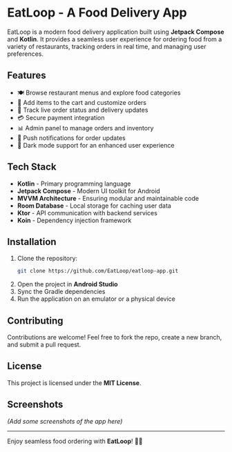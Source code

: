 # EatLoop - A Food Delivery App

EatLoop is a modern food delivery application built using **Jetpack Compose** and **Kotlin**. It provides a seamless user experience for ordering food from a variety of restaurants, tracking orders in real time, and managing user preferences.

## Features
- 🍽️ Browse restaurant menus and explore food categories
- 🛒 Add items to the cart and customize orders
- 📍 Track live order status and delivery updates
- 💳 Secure payment integration
- 📊 Admin panel to manage orders and inventory
- 🔔 Push notifications for order updates
- 🌙 Dark mode support for an enhanced user experience

## Tech Stack
- **Kotlin** - Primary programming language
- **Jetpack Compose** - Modern UI toolkit for Android
- **MVVM Architecture** - Ensuring modular and maintainable code
- **Room Database** - Local storage for caching user data
- **Ktor** - API communication with backend services
- **Koin** - Dependency injection framework

## Installation
1. Clone the repository:
   ```sh
   git clone https://github.com/EatLoop/eatloop-app.git
   ```
2. Open the project in **Android Studio**
3. Sync the Gradle dependencies
4. Run the application on an emulator or a physical device

## Contributing
Contributions are welcome! Feel free to fork the repo, create a new branch, and submit a pull request.

## License
This project is licensed under the **MIT License**.

## Screenshots
*(Add some screenshots of the app here)*

---

Enjoy seamless food ordering with **EatLoop**! 🍕🚀

